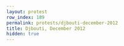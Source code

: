 ```yaml
---
layout: protest
row_index: 189
permalink: protests/djbouti-december-2012
title: Djbouti, December 2012
hidden: true
---
```

